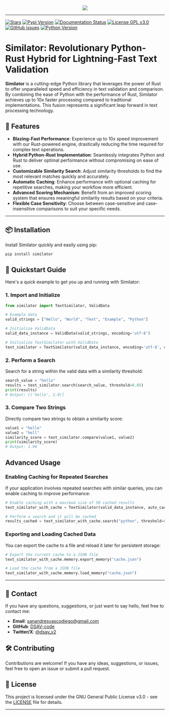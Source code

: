<div align="center">
  <picture>
    <source srcset="https://i.imgur.com/jrmxyXR.png" media="(prefers-color-scheme: dark)">
    <img src="https://i.imgur.com/mQE6c9Q.png" />
  </picture>
</div>

-----------------

[![Stars](https://img.shields.io/github/stars/DSAV-code/similator?style=social)](https://github.com/DSAV-code/similator)
[![Pypi Version](https://img.shields.io/pypi/v/similator)](https://pypi.org/project/similator)
[![Documentation Status](https://readthedocs.org/projects/similator/badge/?version=latest)](https://similator.readthedocs.io/en/latest/?badge=latest)
[![License GPL v3.0](https://img.shields.io/badge/license-GPL%20v3.0-blue.svg)](LICENSE)
[![GitHub issues](https://img.shields.io/github/issues/DSAV-code/similator.svg)](https://github.com/DSAV-code/similator/issues)
[![Python Version](https://img.shields.io/badge/python-3.8%2B-brightgreen.svg)](https://www.python.org/downloads/)


# Similator: Revolutionary Python-Rust Hybrid for Lightning-Fast Text Validation

**Similator** is a cutting-edge Python library that leverages the power of Rust to offer unparalleled speed and efficiency in text validation and comparison. By combining the ease of Python with the performance of Rust, Similator achieves up to 10x faster processing compared to traditional implementations. This fusion represents a significant leap forward in text processing technology.

## 🚀 Features

- **Blazing-Fast Performance**: Experience up to 10x speed improvement with our Rust-powered engine, drastically reducing the time required for complex text operations.
- **Hybrid Python-Rust Implementation**: Seamlessly integrates Python and Rust to deliver optimal performance without compromising on ease of use.
- **Customizable Similarity Search**: Adjust similarity thresholds to find the most relevant matches quickly and accurately.
- **Automatic Caching**: Enhance performance with optional caching for repetitive searches, making your workflow more efficient.
- **Advanced Scoring Mechanism**: Benefit from an improved scoring system that ensures meaningful similarity results based on your criteria.
- **Flexible Case Sensitivity**: Choose between case-sensitive and case-insensitive comparisons to suit your specific needs.

---

## 📦 Installation

Install Similator quickly and easily using pip:

```bash
pip install similator
```

## 🌟 Quickstart Guide

Here's a quick example to get you up and running with Similator:

### 1. Import and Initialize

```python
from similator import TextSimilator, ValidData

# Example data
valid_strings = ["Hello", "World", "Text", "Example", "Python"]

# Initialize ValidData
valid_data_instance = ValidData(valid_strings, encoding='utf-8')

# Initialize TextSimilator with ValidData
text_similator = TextSimilator(valid_data_instance, encoding='utf-8', case_sensitive=False)
```

### 2. Perform a Search

Search for a string within the valid data with a similarity threshold:

```python
search_value = "hello"
results = text_similator.search(search_value, threshold=0.85)
print(results)
# Output: [('hello', 2.0)]
```

### 3. Compare Two Strings

Directly compare two strings to obtain a similarity score:

```python
value1 = "hello"
value2 = "hell"
similarity_score = text_similator.compare(value1, value2)
print(similarity_score)
# Output: 1.94
```

## Advanced Usage

### Enabling Caching for Repeated Searches

If your application involves repeated searches with similar queries, you can enable caching to improve performance:

```python
# Enable caching with a maximum size of 50 cached results
text_similator_with_cache = TextSimilator(valid_data_instance, auto_cached=True, max_cache_size=50)

# Perform a search and it will be cached
results_cached = text_similator_with_cache.search("python", threshold=0.9)
```

### Exporting and Loading Cached Data

You can export the cache to a file and reload it later for persistent storage:

```python
# Export the current cache to a JSON file
text_similator_with_cache.memory.export_memory("cache.json")

# Load the cache from a JSON file
text_similator_with_cache.memory.load_memory("cache.json")
```

---

## 💬 Contact

If you have any questions, suggestions, or just want to say hello, feel free to contact me:

- **Email**: sanandresvascodiego@gmail.com
- **GitHub**: [DSAV-code](https://github.com/DSAV-code)
- **Twitter/X**: [@dsav_v2](https://twitter.com/dsav_v2)

## 🛠️ Contributing

Contributions are welcome! If you have any ideas, suggestions, or issues, feel free to open an issue or submit a pull request.

## 📝 License

This project is licensed under the GNU General Public License v3.0 - see the [LICENSE](LICENSE) file for details.

---

